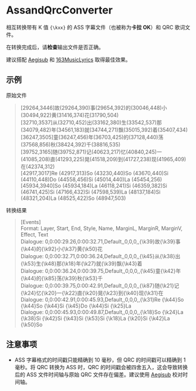# AssandQrcConverter
相互转换带有 K 值 `{\kxx}` 的 ASS 字幕文件（也被称为**卡拉 OK**）和 QRC 歌词文件。  

在转换完成后，请**检查**输出文件是否正确。

建议搭配 [Aegisub](https://github.com/TypesettingTools/Aegisub) 和 [163MusicLyrics](https://github.com/jitwxs/163MusicLyrics) 取得最佳效果。
## 示例
原始文件

>[29264,3446]故(29264,390)事(29654,392)的(30046,448)小(30494,922)黄(31416,374)花(31790,504)  
[32710,3537]从(32710,452)出(33162,380)生(33542,537)那(34079,482)年(34561,183)就(34744,271)飘(35015,392)着(35407,434)  
[36247,3505]童(36247,456)年(36703,425)的(37128,440)荡(37568,856)秋(38424,392)千(38816,535)  
[39752,3165]随(39752,871)记(40623,217)忆(40840,245)一(41085,208)直(41293,225)晃(41518,209)到(41727,238)现(41965,409)在(42374,312)  
[42917,3017]Re (42917,313)So (43230,440)So (43670,440)Si (44110,448)Do (44558,456)Si (45014,440)La (45454,256)  
[45934,3940]So (45934,184)La (46118,241)Si (46359,382)Si (46741,425)Si (47166,432)Si (47598,539)La (48137,184)Si (48321,204)La (48525,422)So (48947,503)  



转换结果

>[Events]  
Format: Layer, Start, End, Style, Name, MarginL, MarginR, MarginV, Effect, Text  
Dialogue: 0,0:00:29.26,0:00:32.71,Default,,0,0,0,,{\k39}故{\k39}事{\k44}的{\k92}小{\k37}黄{\k50}花  
Dialogue: 0,0:00:32.71,0:00:36.24,Default,,0,0,0,,{\k45}从{\k38}出{\k53}生{\k48}那{\k18}年{\k27}就{\k39}飘{\k43}着  
Dialogue: 0,0:00:36.24,0:00:39.75,Default,,0,0,0,,{\k45}童{\k42}年{\k44}的{\k85}荡{\k39}秋{\k53}千  
Dialogue: 0,0:00:39.75,0:00:42.91,Default,,0,0,0,,{\k87}随{\k21}记{\k24}忆{\k20}一{\k22}直{\k20}晃{\k23}到{\k40}现{\k31}在  
Dialogue: 0,0:00:42.91,0:00:45.93,Default,,0,0,0,,{\k31}Re {\k44}So {\k44}So {\k44}Si {\k45}Do {\k44}Si {\k25}La   
Dialogue: 0,0:00:45.93,0:00:49.87,Default,,0,0,0,,{\k18}So {\k24}La {\k38}Si {\k42}Si {\k43}Si {\k53}Si {\k18}La {\k20}Si {\k42}La {\k50}So   

## 注意事项
- ASS 字幕格式的时间戳只能精确到 10 毫秒，但 QRC 的时间戳可以精确到 1 毫秒。将 QRC 转换为 ASS 时，QRC 的时间戳会被四舍五入，这会导致转换后的 ASS 文件时间轴与原始 QRC 文件存在偏差。建议使用 [Aegisub](https://github.com/TypesettingTools/Aegisub) 校对时间轴。
